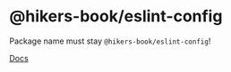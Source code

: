 # @hikers-book/eslint-config

Package name must stay `@hikers-book/eslint-config`!

[Docs](https://eslint.org/docs/latest/extend/shareable-configs#creating-a-shareable-config)